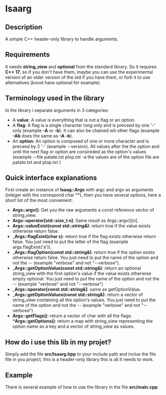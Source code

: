 # Isaarg

## Description
A simple C++ header-only library to handle arguments.

## Requirements
It needs __string_view__ and __optional__ from the standard library. So it requires __C++ 17__, so if you don't have them, maybe you can use the experimental version of an older version of the std if you have them, or fork it to use alternatives (boost have optional for example).

## Terminology used in the library
In the library i separate arguments in 3 categories:
* A __value__: A value is everything that is not a flag or an option.
* A __flag__: A flag is a single character long only and is preceed by one '-' only (example __-A__ or __-b__). It can also be chained wit other flags (example __-Ab__ does the same as __-A -b__).
* An __option__: An option is composed of one or more character and is preceed by 2 '-' (example --version). All values after the the option and until the next flag or option are consireded as the option's values (example --file patate.txt plop.txt -a the values are of the option file are patate.txt and plop.txt )

## Quick interface explanations
First create an instance of __Isaag::Args__ with argc and argv as arguments (integer with the correspond char **), then you have several options, here a short list of the most convenient:
* __Args::argv()__: Get you the raw arguments a const reference vector of string_view.
* __Args::operator[std::size_t n]__: Same result as Args::argv()[n].
* __Args::valueExist(const std::string&)__: return true if the value exists otherwise return false.
* ___Args::flagExist(char c)__: return true if the flag exists otherwise return false. You just need to put the letter of the flag (example args.flagExist('a')).
* ___Args::flagOption(const std::string&)__: return true if the option exists otherwise return false. You just need to put the name of the option and not the -- (example "verbose" and not "--verbose").
* ___Args::getOptionValue(const std::string&)__: return an optional string_view with the first option's value if the value exists otherwise empty optional. You just need to put the name of the option and not the -- (example "verbose" and not "--verbose")
* ___Args::operator[const std::string&]__: same as getOptionValue.
* ___Args::getOptionValues(const std::string&)__: return a vector of string_view containing all the option's values. You just need to put the name of the option and not the -- (example "verbose" and not "--verbose")
* __Args::getFlags()__: return a vector of char with all the flags.
*__Args::getOptions()__: return a map with string_view representing the option name as a key and a vector of string_view as values.



## How do i use this lib in my projet?
Simply add the file __src/Isaarg.hpp__ to your include path and inclue the file file in you project, this is a header-only library this is all it needs to work.

## Example
There is several example of how to use the library in the file __src/main.cpp__.
